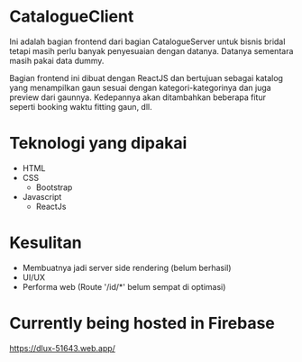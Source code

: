 # CatalogueClient
Ini adalah bagian frontend dari bagian CatalogueServer untuk bisnis bridal tetapi masih perlu banyak penyesuaian dengan datanya. Datanya sementara masih pakai data dummy.

Bagian frontend ini dibuat dengan ReactJS dan bertujuan sebagai katalog yang menampilkan gaun sesuai dengan kategori-kategorinya dan juga preview dari gaunnya. Kedepannya akan ditambahkan beberapa fitur seperti booking waktu fitting gaun, dll.

# Teknologi yang dipakai
  - HTML
  - CSS
    - Bootstrap
  - Javascript
    - ReactJs

# Kesulitan
  - Membuatnya jadi server side rendering (belum berhasil)
  - UI/UX
  - Performa web (Route '/id/*' belum sempat di optimasi)
# Currently being hosted in Firebase
  https://dlux-51643.web.app/
